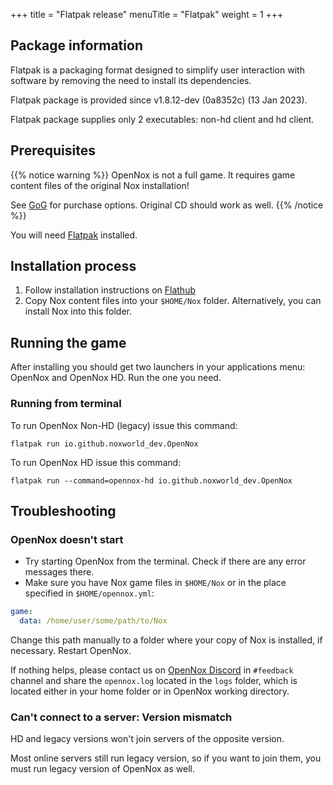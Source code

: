 +++
title = "Flatpak release"
menuTitle = "Flatpak"
weight = 1
+++

## Package information

Flatpak is a packaging format designed to simplify user interaction with software by removing the need to install its dependencies.

Flatpak package is provided since v1.8.12-dev (0a8352c) (13 Jan 2023).

Flatpak package supplies only 2 executables: non-hd client and hd client.

## Prerequisites

{{% notice warning %}}
OpenNox is not a full game. It requires game content files of the original Nox installation!

See [GoG](https://www.gog.com/game/nox) for purchase options.
Original CD should work as well.
{{% /notice %}}

You will need [Flatpak](https://flathub.org/setup) installed.

## Installation process
 
1. Follow installation instructions on [Flathub](https://flathub.org/apps/details/io.github.noxworld_dev.OpenNox)
2. Copy Nox content files into your `$HOME/Nox` folder. Alternatively, you can install Nox into this folder.

## Running the game

After installing you should get two launchers in your applications menu: OpenNox and OpenNox HD. Run the one you need.

### Running from terminal
To run OpenNox Non-HD (legacy) issue this command:
```shell
flatpak run io.github.noxworld_dev.OpenNox
```

To run OpenNox HD issue this command:
```shell
flatpak run --command=opennox-hd io.github.noxworld_dev.OpenNox
```

## Troubleshooting

### OpenNox doesn't start

- Try starting OpenNox from the terminal. Check if there are any error messages there.
- Make sure you have Nox game files in `$HOME/Nox` or in the place specified in `$HOME/opennox.yml`:
```yaml
game:
  data: /home/user/some/path/to/Nox
```

Change this path manually to a folder where your copy of Nox is installed, if necessary. Restart OpenNox.

If nothing helps, please contact us on [OpenNox Discord](https://discord.gg/HgDUeXhAyW) in `#feedback` channel and share the `opennox.log` located in the `logs` folder, which is located either in your home folder or in OpenNox working directory.

### Can't connect to a server: Version mismatch

HD and legacy versions won't join servers of the opposite version.

Most online servers still run legacy version, so if you want to join them, you must run legacy version of OpenNox as well.
